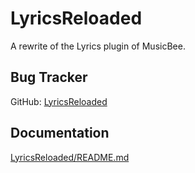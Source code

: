 LyricsReloaded
==============

A rewrite of the Lyrics plugin of MusicBee.

Bug Tracker
-----------
GitHub: [LyricsReloaded](https://github.com/mbfrankz/LyricsReloaded/issues)

Documentation
-------------
[LyricsReloaded/README.md](LyricsReloaded/README.md)
